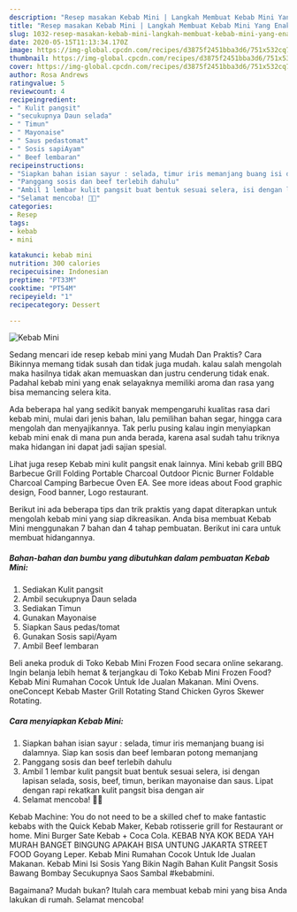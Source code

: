 ```yaml
---
description: "Resep masakan Kebab Mini | Langkah Membuat Kebab Mini Yang Enak Banget"
title: "Resep masakan Kebab Mini | Langkah Membuat Kebab Mini Yang Enak Banget"
slug: 1032-resep-masakan-kebab-mini-langkah-membuat-kebab-mini-yang-enak-banget
date: 2020-05-15T11:13:34.170Z
image: https://img-global.cpcdn.com/recipes/d3875f2451bba3d6/751x532cq70/kebab-mini-foto-resep-utama.jpg
thumbnail: https://img-global.cpcdn.com/recipes/d3875f2451bba3d6/751x532cq70/kebab-mini-foto-resep-utama.jpg
cover: https://img-global.cpcdn.com/recipes/d3875f2451bba3d6/751x532cq70/kebab-mini-foto-resep-utama.jpg
author: Rosa Andrews
ratingvalue: 5
reviewcount: 4
recipeingredient:
- " Kulit pangsit"
- "secukupnya Daun selada"
- " Timun"
- " Mayonaise"
- " Saus pedastomat"
- " Sosis sapiAyam"
- " Beef lembaran"
recipeinstructions:
- "Siapkan bahan isian sayur : selada, timur iris memanjang buang isi dalamnya. Siap kan sosis dan beef lembaran potong memanjang"
- "Panggang sosis dan beef terlebih dahulu"
- "Ambil 1 lembar kulit pangsit buat bentuk sesuai selera, isi dengan lapisan selada, sosis, beef, timun, berikan mayonaise dan saus. Lipat dengan rapi rekatkan kulit pangsit bisa dengan air"
- "Selamat mencoba! 🤗😊"
categories:
- Resep
tags:
- kebab
- mini

katakunci: kebab mini 
nutrition: 300 calories
recipecuisine: Indonesian
preptime: "PT33M"
cooktime: "PT54M"
recipeyield: "1"
recipecategory: Dessert

---
```



![Kebab Mini](https://img-global.cpcdn.com/recipes/d3875f2451bba3d6/751x532cq70/kebab-mini-foto-resep-utama.jpg)

Sedang mencari ide resep kebab mini yang Mudah Dan Praktis? Cara Bikinnya memang tidak susah dan tidak juga mudah. kalau salah mengolah maka hasilnya tidak akan memuaskan dan justru cenderung tidak enak. Padahal kebab mini yang enak selayaknya memiliki aroma dan rasa yang bisa memancing selera kita.

Ada beberapa hal yang sedikit banyak mempengaruhi kualitas rasa dari kebab mini, mulai dari jenis bahan, lalu pemilihan bahan segar, hingga cara mengolah dan menyajikannya. Tak perlu pusing kalau ingin menyiapkan kebab mini enak di mana pun anda berada, karena asal sudah tahu triknya maka hidangan ini dapat jadi sajian spesial.

Lihat juga resep Kebab mini kulit pangsit enak lainnya. Mini kebab grill BBQ Barbecue Grill Folding Portable Charcoal Outdoor Picnic Burner Foldable Charcoal Camping Barbecue Oven EA. See more ideas about Food graphic design, Food banner, Logo restaurant.


Berikut ini ada beberapa tips dan trik praktis yang dapat diterapkan untuk mengolah kebab mini yang siap dikreasikan. Anda bisa membuat Kebab Mini menggunakan 7 bahan dan 4 tahap pembuatan. Berikut ini cara untuk membuat hidangannya.

<!--inarticleads1-->

##### Bahan-bahan dan bumbu yang dibutuhkan dalam pembuatan Kebab Mini:

1. Sediakan  Kulit pangsit
1. Ambil secukupnya Daun selada
1. Sediakan  Timun
1. Gunakan  Mayonaise
1. Siapkan  Saus pedas/tomat
1. Gunakan  Sosis sapi/Ayam
1. Ambil  Beef lembaran


Beli aneka produk di Toko Kebab Mini Frozen Food secara online sekarang. Ingin belanja lebih hemat &amp; terjangkau di Toko Kebab Mini Frozen Food? Kebab Mini Rumahan Cocok Untuk Ide Jualan Makanan. Mini Ovens. oneConcept Kebab Master Grill Rotating Stand Chicken Gyros Skewer Rotating. 

<!--inarticleads2-->

##### Cara menyiapkan Kebab Mini:

1. Siapkan bahan isian sayur : selada, timur iris memanjang buang isi dalamnya. Siap kan sosis dan beef lembaran potong memanjang
1. Panggang sosis dan beef terlebih dahulu
1. Ambil 1 lembar kulit pangsit buat bentuk sesuai selera, isi dengan lapisan selada, sosis, beef, timun, berikan mayonaise dan saus. Lipat dengan rapi rekatkan kulit pangsit bisa dengan air
1. Selamat mencoba! 🤗😊


Kebab Machine: You do not need to be a skilled chef to make fantastic kebabs with the Quick Kebab Maker, Kebab rotisserie grill for Restaurant or home. Mini Burger Sate Kebab + Coca Cola. KEBAB NYA KOK BEDA YAH MURAH BANGET BINGUNG APAKAH BISA UNTUNG JAKARTA STREET FOOD Goyang Leper. Kebab Mini Rumahan Cocok Untuk Ide Jualan Makanan. Kebab Mini Isi Sosis Yang Bikin Nagih Bahan Kulit Pangsit Sosis Bawang Bombay Secukupnya Saos Sambal #kebabmini. 

Bagaimana? Mudah bukan? Itulah cara membuat kebab mini yang bisa Anda lakukan di rumah. Selamat mencoba!
